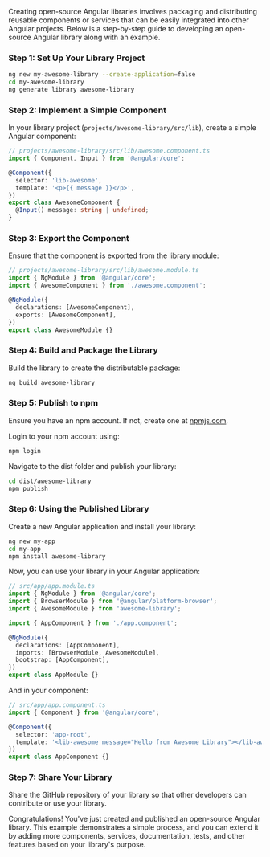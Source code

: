 Creating open-source Angular libraries involves packaging and distributing reusable components or services that can be easily integrated into other Angular projects. Below is a step-by-step guide to developing an open-source Angular library along with an example.

### Step 1: Set Up Your Library Project

```bash
ng new my-awesome-library --create-application=false
cd my-awesome-library
ng generate library awesome-library
```

### Step 2: Implement a Simple Component

In your library project (`projects/awesome-library/src/lib`), create a simple Angular component:

```typescript
// projects/awesome-library/src/lib/awesome.component.ts
import { Component, Input } from '@angular/core';

@Component({
  selector: 'lib-awesome',
  template: '<p>{{ message }}</p>',
})
export class AwesomeComponent {
  @Input() message: string | undefined;
}
```

### Step 3: Export the Component

Ensure that the component is exported from the library module:

```typescript
// projects/awesome-library/src/lib/awesome.module.ts
import { NgModule } from '@angular/core';
import { AwesomeComponent } from './awesome.component';

@NgModule({
  declarations: [AwesomeComponent],
  exports: [AwesomeComponent],
})
export class AwesomeModule {}
```

### Step 4: Build and Package the Library

Build the library to create the distributable package:

```bash
ng build awesome-library
```

### Step 5: Publish to npm

Ensure you have an npm account. If not, create one at [npmjs.com](https://www.npmjs.com/).

Login to your npm account using:

```bash
npm login
```

Navigate to the dist folder and publish your library:

```bash
cd dist/awesome-library
npm publish
```

### Step 6: Using the Published Library

Create a new Angular application and install your library:

```bash
ng new my-app
cd my-app
npm install awesome-library
```

Now, you can use your library in your Angular application:

```typescript
// src/app/app.module.ts
import { NgModule } from '@angular/core';
import { BrowserModule } from '@angular/platform-browser';
import { AwesomeModule } from 'awesome-library';

import { AppComponent } from './app.component';

@NgModule({
  declarations: [AppComponent],
  imports: [BrowserModule, AwesomeModule],
  bootstrap: [AppComponent],
})
export class AppModule {}
```

And in your component:

```typescript
// src/app/app.component.ts
import { Component } from '@angular/core';

@Component({
  selector: 'app-root',
  template: '<lib-awesome message="Hello from Awesome Library"></lib-awesome>',
})
export class AppComponent {}
```

### Step 7: Share Your Library

Share the GitHub repository of your library so that other developers can contribute or use your library.

Congratulations! You've just created and published an open-source Angular library. This example demonstrates a simple process, and you can extend it by adding more components, services, documentation, tests, and other features based on your library's purpose.
